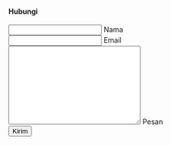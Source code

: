 



<html lang="en">
<head>
    <meta charset="UTF-8">
    <meta name="viewport" content="width=device-width, initial-scale=1.0">
    <title>Contact Us</title>
    <link rel="stylesheet" href="style.css">
    <link rel="stylesheet" href="https://cdnjs.cloudflare.com/ajax/libs/font-awesome/4.7.0/css/font-awesome.min.css">
</head>
<body>
    <div id="contacts">
        <div class="container2">
            <div class="cntct-item">
                <div class="contact">
                    <img src="./img-contact.jpg" alt="" class="cntct-img">
                    <div class="social-links">
                    </div>
                </div>
                <div class="send-form">
                    <h4 class="ttext">Hubungi</h4>
                    <form action="">
                        <div class="inputbox">
                            <input type="text" class="input" required>
                            <label for="">Nama</label>
                        </div>
                        <div class="inputbox">
                            <input type="tel" class="input" required>
                            <label for="">Email</label>
                        </div>
                        <div class="inputbox">
                            <textarea name="" class="input" required id="message" cols="30" rows="10"></textarea>
                            <label for="">Pesan</label>
                        </div>
                        <input type="submit" class="btn-send" value="Kirim">
                    </form>
                </div>
            </div>
        </div>
    </div>
</body>
</html>
